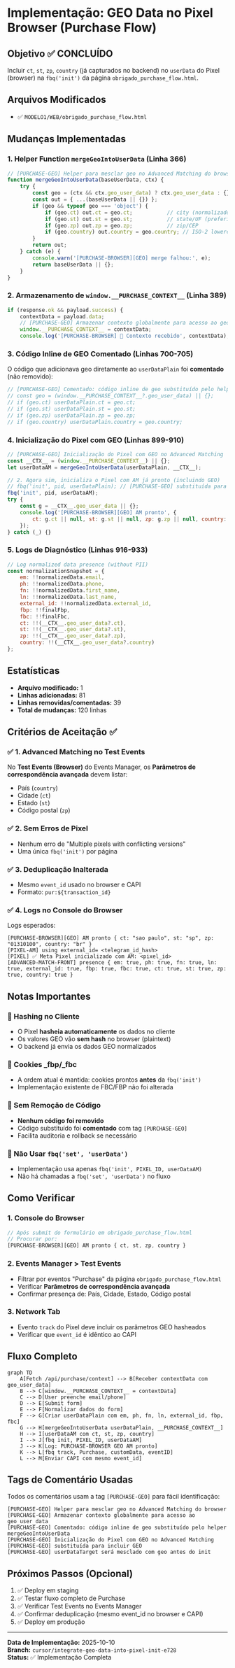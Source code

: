 # Implementação: GEO Data no Pixel Browser (Purchase Flow)

## Objetivo ✅ CONCLUÍDO

Incluir `ct`, `st`, `zp`, `country` (já capturados no backend) no `userData` do Pixel (browser) na `fbq('init')` da página `obrigado_purchase_flow.html`.

## Arquivos Modificados

- ✅ `MODELO1/WEB/obrigado_purchase_flow.html`

## Mudanças Implementadas

### 1. Helper Function `mergeGeoIntoUserData` (Linha 366)

```javascript
// [PURCHASE-GEO] Helper para mesclar geo no Advanced Matching do browser
function mergeGeoIntoUserData(baseUserData, ctx) {
    try {
        const geo = (ctx && ctx.geo_user_data) ? ctx.geo_user_data : {};
        const out = { ...(baseUserData || {}) };
        if (geo && typeof geo === 'object') {
            if (geo.ct) out.ct = geo.ct;           // city (normalizado no backend)
            if (geo.st) out.st = geo.st;           // state/UF (preferir sigla)
            if (geo.zp) out.zp = geo.zp;           // zip/CEP
            if (geo.country) out.country = geo.country; // ISO-2 lowercase (ex: 'br')
        }
        return out;
    } catch (e) {
        console.warn('[PURCHASE-BROWSER][GEO] merge falhou:', e);
        return baseUserData || {};
    }
}
```

### 2. Armazenamento de `window.__PURCHASE_CONTEXT__` (Linha 389)

```javascript
if (response.ok && payload.success) {
    contextData = payload.data;
    // [PURCHASE-GEO] Armazenar contexto globalmente para acesso ao geo_user_data
    window.__PURCHASE_CONTEXT__ = contextData;
    console.log('[PURCHASE-BROWSER] 🧾 Contexto recebido', contextData);
```

### 3. Código Inline de GEO Comentado (Linhas 700-705)

O código que adicionava geo diretamente ao `userDataPlain` foi **comentado** (não removido):

```javascript
// [PURCHASE-GEO] Comentado: código inline de geo substituído pelo helper mergeGeoIntoUserData
// const geo = (window.__PURCHASE_CONTEXT__?.geo_user_data) || {};
// if (geo.ct) userDataPlain.ct = geo.ct;
// if (geo.st) userDataPlain.st = geo.st;
// if (geo.zp) userDataPlain.zp = geo.zp;
// if (geo.country) userDataPlain.country = geo.country;
```

### 4. Inicialização do Pixel com GEO (Linhas 899-910)

```javascript
// [PURCHASE-GEO] Inicialização do Pixel com GEO no Advanced Matching
const __CTX__ = (window.__PURCHASE_CONTEXT__) || {};
let userDataAM = mergeGeoIntoUserData(userDataPlain, __CTX__);

// 2. Agora sim, inicializa o Pixel com AM já pronto (incluindo GEO)
// fbq('init', pid, userDataPlain); // [PURCHASE-GEO] substituída para incluir GEO
fbq('init', pid, userDataAM);
try {
    const g = __CTX__.geo_user_data || {};
    console.log('[PURCHASE-BROWSER][GEO] AM pronto', {
        ct: g.ct || null, st: g.st || null, zp: g.zp || null, country: g.country || null
    });
} catch (_) {}
```

### 5. Logs de Diagnóstico (Linhas 916-933)

```javascript
// Log normalized data presence (without PII)
const normalizationSnapshot = {
    em: !!normalizedData.email,
    ph: !!normalizedData.phone,
    fn: !!normalizedData.first_name,
    ln: !!normalizedData.last_name,
    external_id: !!normalizedData.external_id,
    fbp: !!finalFbp,
    fbc: !!finalFbc,
    ct: !!(__CTX__.geo_user_data?.ct),
    st: !!(__CTX__.geo_user_data?.st),
    zp: !!(__CTX__.geo_user_data?.zp),
    country: !!(__CTX__.geo_user_data?.country)
};
```

## Estatísticas

- **Arquivo modificado:** 1
- **Linhas adicionadas:** 81
- **Linhas removidas/comentadas:** 39
- **Total de mudanças:** 120 linhas

## Critérios de Aceitação ✅

### ✅ 1. Advanced Matching no Test Events
No **Test Events (Browser)** do Events Manager, os **Parâmetros de correspondência avançada** devem listar:
- País (`country`)
- Cidade (`ct`)
- Estado (`st`)
- Código postal (`zp`)

### ✅ 2. Sem Erros de Pixel
- Nenhum erro de "Multiple pixels with conflicting versions"
- Uma única `fbq('init')` por página

### ✅ 3. Deduplicação Inalterada
- Mesmo `event_id` usado no browser e CAPI
- Formato: `pur:${transaction_id}`

### ✅ 4. Logs no Console do Browser
Logs esperados:
```
[PURCHASE-BROWSER][GEO] AM pronto { ct: "sao paulo", st: "sp", zp: "01310100", country: "br" }
[PIXEL-AM] using external_id= <telegram_id_hash>
[PIXEL] ✅ Meta Pixel inicializado com AM: <pixel_id>
[ADVANCED-MATCH-FRONT] presence { em: true, ph: true, fn: true, ln: true, external_id: true, fbp: true, fbc: true, ct: true, st: true, zp: true, country: true }
```

## Notas Importantes

### 🔐 Hashing no Cliente
- O Pixel **hasheia automaticamente** os dados no cliente
- Os valores GEO vão **sem hash** no browser (plaintext)
- O backend já envia os dados GEO normalizados

### 🍪 Cookies _fbp/_fbc
- A ordem atual é mantida: cookies prontos **antes** da `fbq('init')`
- Implementação existente de FBC/FBP não foi alterada

### 📝 Sem Remoção de Código
- **Nenhum código foi removido**
- Código substituído foi **comentado** com tag `[PURCHASE-GEO]`
- Facilita auditoria e rollback se necessário

### 🚫 Não Usar `fbq('set', 'userData')`
- Implementação usa apenas `fbq('init', PIXEL_ID, userDataAM)`
- Não há chamadas a `fbq('set', 'userData')` no fluxo

## Como Verificar

### 1. Console do Browser
```javascript
// Após submit do formulário em obrigado_purchase_flow.html
// Procurar por:
[PURCHASE-BROWSER][GEO] AM pronto { ct, st, zp, country }
```

### 2. Events Manager > Test Events
- Filtrar por eventos "Purchase" da página `obrigado_purchase_flow.html`
- Verificar **Parâmetros de correspondência avançada**
- Confirmar presença de: País, Cidade, Estado, Código postal

### 3. Network Tab
- Evento `track` do Pixel deve incluir os parâmetros GEO hasheados
- Verificar que `event_id` é idêntico ao CAPI

## Fluxo Completo

```mermaid
graph TD
    A[Fetch /api/purchase/context] --> B[Receber contextData com geo_user_data]
    B --> C[window.__PURCHASE_CONTEXT__ = contextData]
    C --> D[User preenche email/phone]
    D --> E[Submit form]
    E --> F[Normalizar dados do form]
    F --> G[Criar userDataPlain com em, ph, fn, ln, external_id, fbp, fbc]
    G --> H[mergeGeoIntoUserData userDataPlain, __PURCHASE_CONTEXT__]
    H --> I[userDataAM com ct, st, zp, country]
    I --> J[fbq init, PIXEL_ID, userDataAM]
    J --> K[Log: PURCHASE-BROWSER GEO AM pronto]
    K --> L[fbq track, Purchase, customData, eventID]
    L --> M[Enviar CAPI com mesmo event_id]
```

## Tags de Comentário Usadas

Todos os comentários usam a tag `[PURCHASE-GEO]` para fácil identificação:

```
[PURCHASE-GEO] Helper para mesclar geo no Advanced Matching do browser
[PURCHASE-GEO] Armazenar contexto globalmente para acesso ao geo_user_data
[PURCHASE-GEO] Comentado: código inline de geo substituído pelo helper mergeGeoIntoUserData
[PURCHASE-GEO] Inicialização do Pixel com GEO no Advanced Matching
[PURCHASE-GEO] substituída para incluir GEO
[PURCHASE-GEO] userDataTarget será mesclado com geo antes do init
```

## Próximos Passos (Opcional)

1. ✅ Deploy em staging
2. ✅ Testar fluxo completo de Purchase
3. ✅ Verificar Test Events no Events Manager
4. ✅ Confirmar deduplicação (mesmo event_id no browser e CAPI)
5. ✅ Deploy em produção

---

**Data de Implementação:** 2025-10-10  
**Branch:** `cursor/integrate-geo-data-into-pixel-init-e728`  
**Status:** ✅ Implementação Completa

